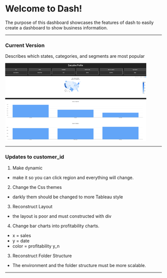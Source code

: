 # Welcome to Dash!

The purpose of this dashboard showcases the features of dash to easily create
a dashboard to show business information.

---

### Current Version

Describes which states, categories, and segments are most popular

<img src="https://github.com/msjeffs/Sales_Dash/blob/master/assets/images/Screen%20Shot%202019-07-14%20at%2010.32.17%20AM.png" alt="alt text" width="90%" height="250"/>

---

### Updates to customer_id

1. Make dynamic  
- make it so you can click region and everything will change.

2. Change the Css themes  
- darkly them should be changed to more Tableau style

3. Reconstruct Layout

- the layout is poor and must constructed with div

4. Change bar charts into profitability charts.  
- x = sales
- y = date
- color = profitability y_n


3. Reconstruct Folder Structure

- The environment and the folder structure must be more scalable.

---
